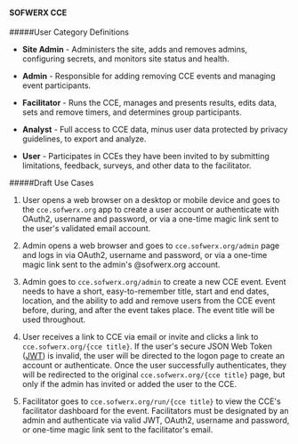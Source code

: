#### SOFWERX CCE

#####User Category Definitions

* **Site Admin** - Administers the site, adds and removes admins, configuring secrets, and monitors site status and health.

* **Admin** - Responsible for adding removing CCE events and managing event participants.

* **Facilitator** - Runs the CCE, manages and presents results, edits data, sets and remove timers, and determines group participants.

* **Analyst** - Full access to CCE data, minus user data protected by privacy guidelines, to export and analyze.

* **User** - Participates in CCEs they have been invited to by submitting limitations, feedback, surveys, and other data to the facilitator. 


#####Draft Use Cases

1. User opens a web browser on a desktop or mobile device and goes to the `cce.sofwerx.org` app to create a user account or authenticate with OAuth2, username and password, or via a one-time magic link sent to the user's validated email account.

2. Admin opens a web browser and goes to `cce.sofwerx.org/admin` page and logs in via OAuth2, username and password, or via a one-time magic link sent to the admin's @sofwerx.org account. 

3. Admin goes to `cce.sofwerx.org/admin` to create a new CCE event. Event needs to have a short, easy-to-remember title, start and end dates, location, and the ability to add and remove users from the CCE event before, during, and after the event takes place. The event title will be used throughout.

4. User receives a link to CCE via email or invite and clicks a link to `cce.sofwerx.org/{cce title}`. If the user's secure JSON Web Token ([JWT](https://jwt.io/)) is invalid, the user will be directed to the logon page to create an account or authenticate. Once the user successfully authenticates, they will be redirected to the original `cce.sofwerx.org/{cce title}` page, but only if the admin has invited or added the user to the CCE.

5. Facilitator goes to `cce.sofwerx.org/run/{cce title}` to view the CCE's facilitator dashboard for the event. Facilitators must be designated by an admin and authenticate via valid JWT, OAuth2, username and password, or one-time magic link sent to the facilitator's email.
